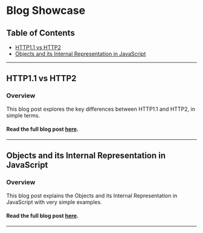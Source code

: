 # Blog Showcase

## Table of Contents
- [HTTP1.1 vs HTTP2](#http11-vs-http2)
- [Objects and its Internal Representation in JavaScript](#objects-and-its-internal-representation-in-javascript)

---

## HTTP1.1 vs HTTP2

### Overview
This blog post explores the key differences between HTTP1.1 and HTTP2, in simple terms.
#### Read the full blog post [here](https://medium.com/@radha-priyadarshan/difference-between-http-1-1-vs-http-2-2413df73c60f).

---

## Objects and its Internal Representation in JavaScript

### Overview
This blog post explains the Objects and its Internal Representation in JavaScript with very simple examples.


#### Read the full blog post [here](https://radha-priyadarshan.medium.com/objects-and-its-internal-representation-in-javascript-2650ac4c54ce).

---

